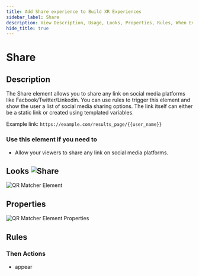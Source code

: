 ```yaml
---
title: Add Share experience to Build XR Experiences
sidebar_label: Share
description: View Description, Usage, Looks, Properties, Rules, When Events, Then Actions, Compatibility, Tutorials to Insert a QR Code Reader in GMetri XR experiences.
hide_title: true
---
```


# Share

## Description

The Share element allows you to share any link on social media platforms like Facbook/Twitter/Linkedin. You can use rules to trigger this element and show the user a list of social media sharing options. The link itself can either be a static link or created using templated variables.

Example link: `https://example.com/results_page/{{user_name}}`

### Use this element if you need to

- Allow your viewers to share any link on social media platforms.

## Looks ![Share](https://s.vrgmetri.com/gb-web/portal-docs/assets/img/svg/Share_el.svg#icon/) 

![QR Matcher Element](https://r.vrgmetri.com/image/q_90/gb-web/portal-docs/assets/img/screenshots/Share_view.png#boxShadow/)

## Properties

![QR Matcher Element Properties](https://r.vrgmetri.com/image/q_90,w_250/gb-web/portal-docs/assets/img/screenshots/Share_properties.png.jpg#boxShadow/)

##  Rules

###  Then Actions

- appear
